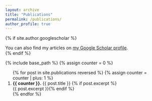 ```yaml
---
layout: archive
title: "Publications"
permalink: /publications/
author_profile: true
---
```


{% if site.author.googlescholar %}
  <div class="wordwrap">You can also find my articles on <a href="{{site.author.googlescholar}}">my Google Scholar profile</a>.</div>
{% endif %}

{% include base_path %}
{% assign counter = 0 %}
<ol>
{% for post in site.publications reversed %}
  {% assign counter = counter | plus: 1 %}
  <li>
    <span style="font-weight: bold;">{{ counter }}.</span>
    {{ post.title }} {% if post.excerpt %}<br />{{ post.excerpt }}{% endif %}
  </li>
{% endfor %}
</ol>
